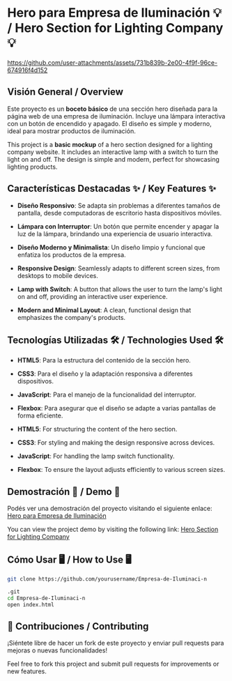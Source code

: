 # Hero para Empresa de Iluminación 💡 / Hero Section for Lighting Company 💡



https://github.com/user-attachments/assets/731b839b-2e00-4f9f-96ce-674916f4d152



## Visión General / Overview
Este proyecto es un **boceto básico** de una sección hero diseñada para la página web de una empresa de iluminación. Incluye una lámpara interactiva con un botón de encendido y apagado. El diseño es simple y moderno, ideal para mostrar productos de iluminación.

This project is a **basic mockup** of a hero section designed for a lighting company website. It includes an interactive lamp with a switch to turn the light on and off. The design is simple and modern, perfect for showcasing lighting products.

## Características Destacadas ✨ / Key Features ✨
- **Diseño Responsivo**: Se adapta sin problemas a diferentes tamaños de pantalla, desde computadoras de escritorio hasta dispositivos móviles.
- **Lámpara con Interruptor**: Un botón que permite encender y apagar la luz de la lámpara, brindando una experiencia de usuario interactiva.
- **Diseño Moderno y Minimalista**: Un diseño limpio y funcional que enfatiza los productos de la empresa.

- **Responsive Design**: Seamlessly adapts to different screen sizes, from desktops to mobile devices.
- **Lamp with Switch**: A button that allows the user to turn the lamp's light on and off, providing an interactive user experience.
- **Modern and Minimal Layout**: A clean, functional design that emphasizes the company's products.

## Tecnologías Utilizadas 🛠️ / Technologies Used 🛠️
- **HTML5**: Para la estructura del contenido de la sección hero.
- **CSS3**: Para el diseño y la adaptación responsiva a diferentes dispositivos.
- **JavaScript**: Para el manejo de la funcionalidad del interruptor.
- **Flexbox**: Para asegurar que el diseño se adapte a varias pantallas de forma eficiente.

- **HTML5**: For structuring the content of the hero section.
- **CSS3**: For styling and making the design responsive across devices.
- **JavaScript**: For handling the lamp switch functionality.
- **Flexbox**: To ensure the layout adjusts efficiently to various screen sizes.

## Demostración 🎥 / Demo 🎥
Podés ver una demostración del proyecto visitando el siguiente enlace: [Hero para Empresa de Iluminación](https://josecondori-ai.github.io/Empresa-de-Iluminaci-n/)

You can view the project demo by visiting the following link: [Hero Section for Lighting Company](https://josecondori-ai.github.io/Empresa-de-Iluminaci-n/)

## Cómo Usar 🖥️ / How to Use 🖥️
```bash
git clone https://github.com/yourusername/Empresa-de-Iluminaci-n

.git
cd Empresa-de-Iluminaci-n
open index.html
```


## 🤝 Contribuciones / Contributing

¡Siéntete libre de hacer un fork de este proyecto y enviar pull requests para mejoras o nuevas funcionalidades!

Feel free to fork this project and submit pull requests for improvements or new features.
